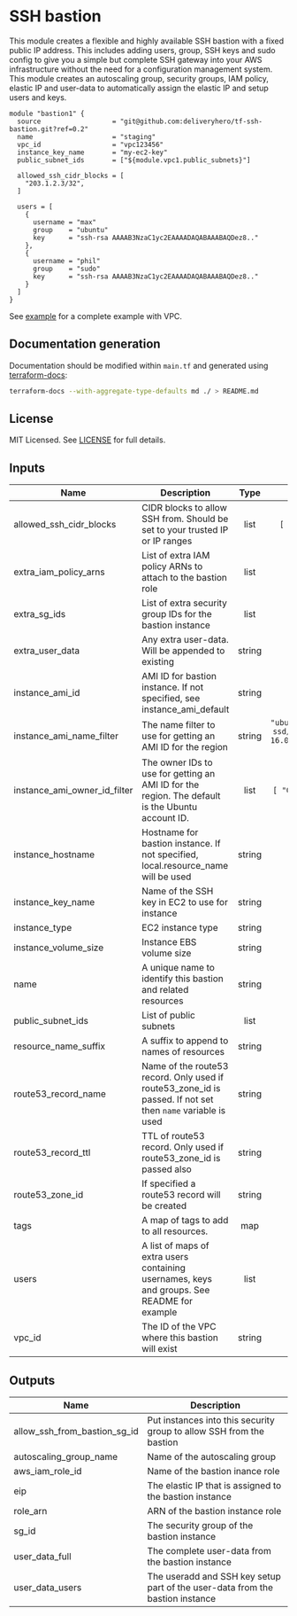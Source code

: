 # SSH bastion

This module creates a flexible and highly available SSH bastion with a fixed public IP address. This includes adding users, group, SSH keys and sudo config to give you a simple but complete SSH gateway into your AWS infrastructure without the need for a configuration management system. This module creates an autoscaling group, security groups, IAM policy, elastic IP and user-data to automatically assign the elastic IP and setup users and keys.

```hcl
module "bastion1" {
  source                  = "git@github.com:deliveryhero/tf-ssh-bastion.git?ref=0.2"
  name                    = "staging"
  vpc_id                  = "vpc123456"
  instance_key_name       = "my-ec2-key"
  public_subnet_ids       = ["${module.vpc1.public_subnets}"]

  allowed_ssh_cidr_blocks = [
    "203.1.2.3/32",
  ]

  users = [
    {
      username = "max"
      group    = "ubuntu"
      key      = "ssh-rsa AAAAB3NzaC1yc2EAAAADAQABAAABAQDez8.."
    },
    {
      username = "phil"
      group    = "sudo"
      key      = "ssh-rsa AAAAB3NzaC1yc2EAAAADAQABAAABAQDez8.."
    }
  ]
}
```

See [example](example) for a complete example with VPC.

## Documentation generation

Documentation should be modified within `main.tf` and generated using [terraform-docs](https://github.com/segmentio/terraform-docs):

```bash
terraform-docs --with-aggregate-type-defaults md ./ > README.md
```

## License

MIT Licensed. See [LICENSE](https://github.com/deliveryhero/tf-ssh-bastion/tree/master/LICENSE) for full details.

## Inputs

| Name | Description | Type | Default | Required |
|------|-------------|:----:|:-----:|:-----:|
| allowed\_ssh\_cidr\_blocks | CIDR blocks to allow SSH from. Should be set to your trusted IP or IP ranges | list | `[ "0.0.0.0/0" ]` | no |
| extra\_iam\_policy\_arns | List of extra IAM policy ARNs to attach to the bastion role | list | `[]` | no |
| extra\_sg\_ids | List of extra security group IDs for the bastion instance | list | `[]` | no |
| extra\_user\_data | Any extra user-data. Will be appended to existing | string | `""` | no |
| instance\_ami\_id | AMI ID for bastion instance. If not specified, see instance_ami_default | string | `""` | no |
| instance\_ami\_name\_filter | The name filter to use for getting an AMI ID for the region | string | `"ubuntu/images/hvm-ssd/ubuntu-xenial-16.04-amd64-server-*"` | no |
| instance\_ami\_owner\_id\_filter | The owner IDs to use for getting an AMI ID for the region. The default is the Ubuntu account ID. | list | `[ "099720109477" ]` | no |
| instance\_hostname | Hostname for bastion instance. If not specified, local.resource_name will be used | string | `""` | no |
| instance\_key\_name | Name of the SSH key in EC2 to use for instance | string | `""` | no |
| instance\_type | EC2 instance type | string | `"t2.micro"` | no |
| instance\_volume\_size | Instance EBS volume size | string | `"32"` | no |
| name | A unique name to identify this bastion and related resources | string | n/a | yes |
| public\_subnet\_ids | List of public subnets | list | n/a | yes |
| resource\_name\_suffix | A suffix to append to names of resources | string | `"-bastion"` | no |
| route53\_record\_name | Name of the route53 record. Only used if route53_zone_id is passed. If not set then `name` variable is used | string | `""` | no |
| route53\_record\_ttl | TTL of route53 record. Only used if route53_zone_id is passed also | string | `"60"` | no |
| route53\_zone\_id | If specified a route53 record will be created | string | `""` | no |
| tags | A map of tags to add to all resources. | map | `{}` | no |
| users | A list of maps of extra users containing usernames, keys and groups. See README for example | list | `[]` | no |
| vpc\_id | The ID of the VPC where this bastion will exist | string | n/a | yes |

## Outputs

| Name | Description |
|------|-------------|
| allow\_ssh\_from\_bastion\_sg\_id | Put instances into this security group to allow SSH from the bastion |
| autoscaling\_group\_name | Name of the autoscaling group |
| aws\_iam\_role\_id | Name of the bastion inance role |
| eip | The elastic IP that is assigned to the bastion instance |
| role\_arn | ARN of the bastion instance role |
| sg\_id | The security group of the bastion instance |
| user\_data\_full | The complete user-data from the bastion instance |
| user\_data\_users | The useradd and SSH key setup part of the user-data from the bastion instance |
